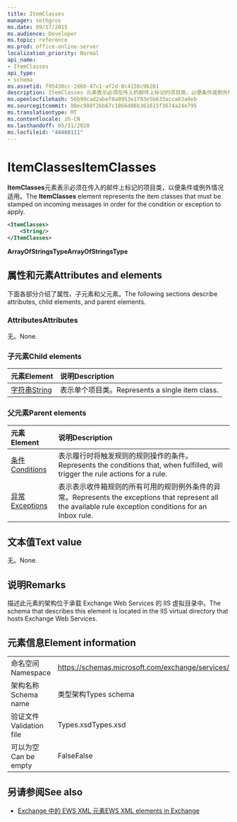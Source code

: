 ```yaml
---
title: ItemClasses
manager: sethgros
ms.date: 09/17/2015
ms.audience: Developer
ms.topic: reference
ms.prod: office-online-server
localization_priority: Normal
api_name:
- ItemClasses
api_type:
- schema
ms.assetid: f95430cc-2860-47c1-af2d-8c4156c9b281
description: ItemClasses 元素表示必须在传入的邮件上标记的项目类，以便条件或例外情况适用。
ms.openlocfilehash: 56b99cad2abef0a9953e1793e5b633acca83a9eb
ms.sourcegitcommit: 88ec988f2bb67c1866d06b361615f3674a24e795
ms.translationtype: MT
ms.contentlocale: zh-CN
ms.lasthandoff: 05/31/2020
ms.locfileid: "44460111"
---
```

# <a name="itemclasses"></a><span data-ttu-id="7ac64-103">ItemClasses</span><span class="sxs-lookup"><span data-stu-id="7ac64-103">ItemClasses</span></span>

<span data-ttu-id="7ac64-104">**ItemClasses**元素表示必须在传入的邮件上标记的项目类，以便条件或例外情况适用。</span><span class="sxs-lookup"><span data-stu-id="7ac64-104">The **ItemClasses** element represents the item classes that must be stamped on incoming messages in order for the condition or exception to apply.</span></span> 
  
```XML
<ItemClasses>
    <String/>
</ItemClasses>
```

 <span data-ttu-id="7ac64-105">**ArrayOfStringsType**</span><span class="sxs-lookup"><span data-stu-id="7ac64-105">**ArrayOfStringsType**</span></span>
## <a name="attributes-and-elements"></a><span data-ttu-id="7ac64-106">属性和元素</span><span class="sxs-lookup"><span data-stu-id="7ac64-106">Attributes and elements</span></span>

<span data-ttu-id="7ac64-107">下面各部分介绍了属性、子元素和父元素。</span><span class="sxs-lookup"><span data-stu-id="7ac64-107">The following sections describe attributes, child elements, and parent elements.</span></span>
  
### <a name="attributes"></a><span data-ttu-id="7ac64-108">Attributes</span><span class="sxs-lookup"><span data-stu-id="7ac64-108">Attributes</span></span>

<span data-ttu-id="7ac64-109">无。</span><span class="sxs-lookup"><span data-stu-id="7ac64-109">None.</span></span>
  
### <a name="child-elements"></a><span data-ttu-id="7ac64-110">子元素</span><span class="sxs-lookup"><span data-stu-id="7ac64-110">Child elements</span></span>

|<span data-ttu-id="7ac64-111">**元素**</span><span class="sxs-lookup"><span data-stu-id="7ac64-111">**Element**</span></span>|<span data-ttu-id="7ac64-112">**说明**</span><span class="sxs-lookup"><span data-stu-id="7ac64-112">**Description**</span></span>|
|:-----|:-----|
|[<span data-ttu-id="7ac64-113">字符串</span><span class="sxs-lookup"><span data-stu-id="7ac64-113">String</span></span>](string.md) <br/> |<span data-ttu-id="7ac64-114">表示单个项目类。</span><span class="sxs-lookup"><span data-stu-id="7ac64-114">Represents a single item class.</span></span>  <br/> |
   
### <a name="parent-elements"></a><span data-ttu-id="7ac64-115">父元素</span><span class="sxs-lookup"><span data-stu-id="7ac64-115">Parent elements</span></span>

|<span data-ttu-id="7ac64-116">**元素**</span><span class="sxs-lookup"><span data-stu-id="7ac64-116">**Element**</span></span>|<span data-ttu-id="7ac64-117">**说明**</span><span class="sxs-lookup"><span data-stu-id="7ac64-117">**Description**</span></span>|
|:-----|:-----|
|[<span data-ttu-id="7ac64-118">条件</span><span class="sxs-lookup"><span data-stu-id="7ac64-118">Conditions</span></span>](conditions.md) <br/> |<span data-ttu-id="7ac64-119">表示履行时将触发规则的规则操作的条件。</span><span class="sxs-lookup"><span data-stu-id="7ac64-119">Represents the conditions that, when fulfilled, will trigger the rule actions for a rule.</span></span>  <br/> |
|[<span data-ttu-id="7ac64-120">异常</span><span class="sxs-lookup"><span data-stu-id="7ac64-120">Exceptions</span></span>](exceptions.md) <br/> |<span data-ttu-id="7ac64-121">表示表示收件箱规则的所有可用的规则例外条件的异常。</span><span class="sxs-lookup"><span data-stu-id="7ac64-121">Represents the exceptions that represent all the available rule exception conditions for an Inbox rule.</span></span>  <br/> |
   
## <a name="text-value"></a><span data-ttu-id="7ac64-122">文本值</span><span class="sxs-lookup"><span data-stu-id="7ac64-122">Text value</span></span>

<span data-ttu-id="7ac64-123">无。</span><span class="sxs-lookup"><span data-stu-id="7ac64-123">None.</span></span>
  
## <a name="remarks"></a><span data-ttu-id="7ac64-124">说明</span><span class="sxs-lookup"><span data-stu-id="7ac64-124">Remarks</span></span>

<span data-ttu-id="7ac64-125">描述此元素的架构位于承载 Exchange Web Services 的 IIS 虚拟目录中。</span><span class="sxs-lookup"><span data-stu-id="7ac64-125">The schema that describes this element is located in the IIS virtual directory that hosts Exchange Web Services.</span></span>
  
## <a name="element-information"></a><span data-ttu-id="7ac64-126">元素信息</span><span class="sxs-lookup"><span data-stu-id="7ac64-126">Element information</span></span>

|||
|:-----|:-----|
|<span data-ttu-id="7ac64-127">命名空间</span><span class="sxs-lookup"><span data-stu-id="7ac64-127">Namespace</span></span>  <br/> |https://schemas.microsoft.com/exchange/services/2006/types  <br/> |
|<span data-ttu-id="7ac64-128">架构名称</span><span class="sxs-lookup"><span data-stu-id="7ac64-128">Schema name</span></span>  <br/> |<span data-ttu-id="7ac64-129">类型架构</span><span class="sxs-lookup"><span data-stu-id="7ac64-129">Types schema</span></span>  <br/> |
|<span data-ttu-id="7ac64-130">验证文件</span><span class="sxs-lookup"><span data-stu-id="7ac64-130">Validation file</span></span>  <br/> |<span data-ttu-id="7ac64-131">Types.xsd</span><span class="sxs-lookup"><span data-stu-id="7ac64-131">Types.xsd</span></span>  <br/> |
|<span data-ttu-id="7ac64-132">可以为空</span><span class="sxs-lookup"><span data-stu-id="7ac64-132">Can be empty</span></span>  <br/> |<span data-ttu-id="7ac64-133">False</span><span class="sxs-lookup"><span data-stu-id="7ac64-133">False</span></span>  <br/> |
   
## <a name="see-also"></a><span data-ttu-id="7ac64-134">另请参阅</span><span class="sxs-lookup"><span data-stu-id="7ac64-134">See also</span></span>



- [<span data-ttu-id="7ac64-135">Exchange 中的 EWS XML 元素</span><span class="sxs-lookup"><span data-stu-id="7ac64-135">EWS XML elements in Exchange</span></span>](ews-xml-elements-in-exchange.md)

